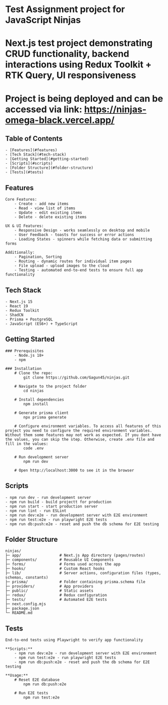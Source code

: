 # Test Assignment project for JavaScript Ninjas

# Next.js test project demonstrating CRUD functionality, backend interactions using Redux Toolkit + RTK Query, UI responsiveness

# Project is being deployed and can be accessed via link: https://ninjas-omega-black.vercel.app/

## Table of Contents

    - [Features](#features)
    - [Tech Stack](#tech-stack)
    - [Getting Started](#getting-started)
    - [Scripts](#scripts)
    - [Folder Structure](#folder-structure)
    - [Tests](#tests)

## Features

    Core Features:
        - Create - add new items
        - Read - view list of items
        - Update - edit existing items
        - Delete - delete existing items

    UX & UI Features:
        - Responsive Design - works seamlessly on desktop and mobile
        - User Feedback - toasts for success or error actions
        - Loading States - spinners while fetching data or submitting forms

    Additionally:
        - Pagination, Sorting
        - Routing - dynamic routes for individual item pages
        - File upload - upload images to the cloud
        - Testing - automated end-to-end tests to ensure full app functionality

## Tech Stack

    - Next.js 15
    - React 19
    - Redux Toolkit
    - ShadCN
    - Prisma + PostgreSQL
    - JavaScript (ES6+) + TypeScript

## Getting Started

    ### Prerequisites
        - Node.js 18+
        - npm

    ### Installation
        # Clone the repo:
            git clone https://github.com/Gagun45/ninjas.git

        # Navigate to the project folder
            cd ninjas

        # Install dependencies
            npm install

        # Generate prisma client
            npx prisma generate

        # Configure environment variables. To access all features of this project you need to configure the required environment variables. Without them some features may not work as expected. If you dont have the values, you can skip the step. Otherwise, create .env file and fill in the values:
            code .env

        # Run development server
            npm run dev

        # Open http://localhost:3000 to see it in the browser

## Scripts

    - npm run dev - run development server
    - npm run build - build projectt for production
    - npm run start - start production server
    - npm run lint - run ESLint
    - npm run dev:e2e - run development server with E2E environment
    - npm run test:e2e - run playwright E2E tests
    - npm run db:push:e2e - reset and push the db schema for E2E testing

## Folder Structure

    ninjas/
    ├─ app/                 # Next.js App directory (pages/routes)
    ├─ components/          # Reusable UI Components
    ├─ forms/               # Forms used across the app
    ├─ hooks/               # Custom React hooks
    ├─ lib/                 # Server actions, configuration files (types, schemas, constants)
    ├─ prisma/              # Folder containing prisma.schema file
    ├─ providers/           # App providers
    ├─ public/              # Static assets
    ├─ redux/               # Redux configuration
    ├─ tests/               # Automated E2E tests
    ├─ next.config.mjs
    ├─ package.json
    └─ README.md

## Tests

    End-to-end tests using Playwright to verify app functionality

    **Scripts:**
        - npm run dev:e2e - run development server with E2E environment
        - npm run test:e2e - run playwright E2E tests
        - npm run db:push:e2e - reset and push the db schema for E2E testing

    **Usage:**
        # Reset E2E database
            npm run db:push:e2e
        
        # Run E2E tests
            npm run test:e2e


